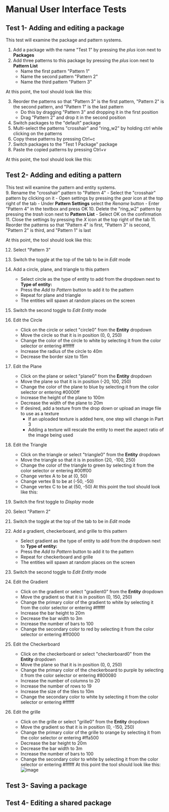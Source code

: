 # Manual User Interface Tests #

## Test 1- Adding and editing a package
This test will examine the package and pattern systems.  
   1. Add a package with the name "Test 1" by pressing the *plus* icon next to **Packages**
   2. Add three patterns to this package by pressing the *plus* icon next to **Pattern List**
      - Name the first pattern "Pattern 1"
      - Name the second pattern "Pattern 2"
      - Name the third pattern "Pattern 3"

   At this point, the tool should look like this:  

   3. Reorder the patterns so that "Pattern 3" is the first pattern, "Pattern 2" is the second pattern, and "Pattern 1" is the last pattern
      - Do this by dragging "Pattern 3" and dropping it in the first position
      - Drag "Pattern 2" and drop it in the second position
   4. Switch packages to the "default" package
   5. Multi-select the patterns "crosshair" and "ring_w2" by holding ctrl while clicking on the patterns
   6. Copy these patterns by pressing Ctrl+c
   7. Switch packages to the "Test 1 Package" package
   8. Paste the copied patterns by pressing Ctrl+v

   At this point, the tool should look like this:

## Test 2- Adding and editing a pattern
This test will examine the pattern and entity systems.  
   9. Rename the "crosshair" pattern to "Pattern 4"
       - Select the "crosshair" pattern by clicking on it
       - Open settings by pressing the *gear* icon at the top right of the tab
       - Under **Pattern Settings** select the *Rename* button
       - Enter "Pattern 4" in the textbox and press OK
   10. Delete the "ring_w2" pattern by pressing the *trash* icon next to **Pattern List**
       - Select OK on the confirmation
   11. Close the settings by pressing the *X* icon at the top right of the tab
   11. Reorder the patterns so that "Pattern 4" is first, "Pattern 3" is second, "Pattern 2" is third, and "Pattern 1" is last

   At this point, the tool should look like this:   

   12. Select "Pattern 3"
   13. Switch the toggle at the top of the tab to be in *Edit* mode
   14. Add a circle, plane, and triangle to this pattern
       - Select circle as the type of entity to add from the dropdown next to **Type of entity:**
       - Press the *Add to Pattern* button to add it to the pattern
       - Repeat for plane and triangle
       - The entities will spawn at random places on the screen
   15. Switch the second toggle to *Edit Entity* mode
   16. Edit the Circle
       - Click on the circle or select "circle0" from the **Entity** dropdown
       - Move the circle so that it is in position (0, 0, 250)
       - Change the color of the circle to white by selecting it from the color selector or entering #ffffff
       - Increase the radius of the circle to 40m
       - Decrease the border size to 15m
   17. Edit the Plane
       - Click on the plane or select "plane0" from the **Entity** dropdown
       - Move the plane so that it is in position (-20, 100, 250)
       - Change the color of the plane to blue by selecting it from the color selector or entering #0000ff
       - Increase the height of the plane to 100m
       - Decrease the width of the plane to 20m
       - If desired, add a texture from the drop down or upload an image file to use as a texture
          - If an uploaded texture is added here, one step will change in Part 3
          - Adding a texture will rescale the entity to meet the aspect ratio of the image being used
   18. Edit the Triangle
       - Click on the triangle or select "triangle0" from the **Entity** dropdown
       - Move the triangle so that it is in position (20, -100, 250)
       - Change the color of the triangle to green by selecting it from the color selector or entering #00ff00
       - Change vertex A to be at (0, 50)
       - Change vertex B to be at (-50, -50)
       - Change vertex C to be at (50, -50)
   At this point the tool should look like this:

   19. Switch the first toggle to *Display* mode
   20. Select "Pattern 2"
   21. Switch the toggle at the top of the tab to be in *Edit* mode
   22. Add a gradient, checkerboard, and grille to this pattern
       - Select gradient as the type of entity to add from the dropdown next to **Type of entity:**
       - Press the *Add to Pattern* button to add it to the pattern
       - Repeat for checkerboard and grille
       - The entities will spawn at random places on the screen
   23. Switch the second toggle to *Edit Entity* mode
   24. Edit the Gradient
       - Click on the gradient or select "gradient0" from the **Entity** dropdown
       - Move the gradient so that it is in position (0, 150, 250)
       - Change the primary color of the gradient to white by selecting it from the color selector or entering #ffffff
       - Increase the bar height to 20m
       - Decrease the bar width to 3m
       - Increase the number of bars to 100
       - Change the secondary color to red by selecting it from the color selector or entering #ff0000
   25. Edit the Checkerboard
       - Click on the checkerboard or select "checkerboard0" from the **Entity** dropdown
       - Move the plane so that it is in position (0, 0, 250)
       - Change the primary color of the checkerboard to purple by selecting it from the color selector or entering #800080
       - Increase the number of columns to 20
       - Increase the number of rows to 19
       - Increase the size of the tiles to 10m
       - Change the secondary color to white by selecting it from the color selector or entering #ffffff
   26. Edit the grille
       - Click on the grille or select "grille0" from the **Entity** dropdown
       - Move the gradient so that it is in position (0, -150, 250)
       - Change the primary color of the grille to orange by selecting it from the color selector or entering #ffa500
       - Decrease the bar height to 20m
       - Decrease the bar width to 3m
       - Increase the number of bars to 100
       - Change the secondary color to white by selecting it from the color selector or entering #ffffff
   At this point the tool should look like this:
![image](https://github.com/DIDSR/WebXR-tools/assets/68344516/d1a07fe4-2a45-4a71-91ad-ea6fdbc1904c)



## Test 3- Saving a package

## Test 4- Editing a shared package
